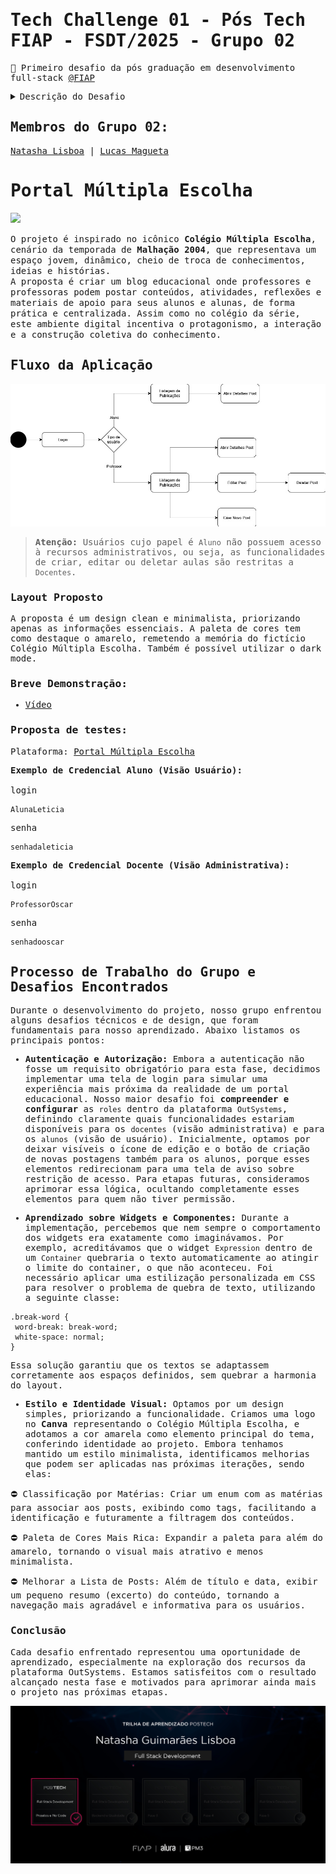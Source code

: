 <samp>

# Tech Challenge 01 - Pós Tech FIAP - FSDT/2025 - Grupo 02
<p>💾 Primeiro desafio da pós graduação em desenvolvimento full-stack <a href="https://postech.fiap.com.br/curso/full-stack-development">@FIAP</a></p> 
<details>
  <summary><samp>Descrição do Desafio</samp></summary>
  <br>
Tech Challenge é o projeto da fase que englobará os conhecimentos
obtidos em todas as disciplinas da fase.

## O problema
Hoje, professores e professoras da rede pública de educação muitas
vezes não têm ferramentas para postarem suas aulas e transmitirem
conhecimento para os alunos e alunas de forma prática, centralizada e
tecnológica.
Para solucionar esse problema, vamos utilizar os conhecimentos
adquiridos nessa fase para auxiliar a nossa comunidade com a criação de uma
aplicação de blogging dinâmico utilizando a plataforma OutSystems. A aplicação
deve permitir que alunos e alunas visualizem uma lista de posts, leiam postagens
específicas e ofereça uma visão administrativa para os(as) docentes, permitindo
a criação, edição, listagem e exclusão de postagens.
 
## Requisitos funcionais:
1. Visualização de posts: Os alunos e alunas devem ser capazes de visualizar uma lista de posts na
página principal.
2. Leitura de posts: Os alunos e alunas devem poder ler um post específico ao clicar sobre o
título ou conteúdo.
3. Gerenciamento de postagens (Visão administrativa):
 - Os professores e professoras devem poder criar postagens.
 - Edição de postagens existentes.
 - Listagem de todas as postagens criadas.
 - Exclusão de postagens.
   
## Requisitos técnicos:
1. Plataforma OutSystems: Utilização da plataforma OutSystems para o desenvolvimento da aplicação.
2. Documentação: Documentação mínima descrevendo o fluxo, fluxograma da aplicação e
como realizar operações básicas. Dica: utilize plataformas como draw.io,
lucidchart ou MIRO para desenho do fluxograma.
3. Protótipo de layout: Nessa primeira fase não é necessário se preocupar com um layout moderno,
avançado e com os padrões de UI/UX (Pode ser um layout simples).
3. Autenticação: Nessa primeira fase não é necessário autenticação.
 
## Entrega
1. Código-Fonte: Projeto OutSystems contendo os elementos necessários para o
funcionamento da aplicação.
2. Apresentação gravada: Uma apresentação gravada demonstrando o funcionamento da plataforma,
exibindo o processo de criação, edição e exclusão de postagens e demonstrando
as telas de visualização de uma postagem e de listagem de postagens para o
usuário do blog. O vídeo deve ter de 5min a 10min.
3. Documentação: Documentação simples descrevendo o fluxo da aplicação e como realizar
operações básicas, como foi o processo de trabalho do grupo e quais foram as
dificuldades encontradas.
</details>

## Membros do Grupo 02:
<a href="https://github.com/natashalisboa">Natasha Lisboa</a> | 
<a href="https://github.com/lmagueta">Lucas Magueta</a>
</samp>

# Portal Múltipla Escolha
 <p><img src="/assets/logo.png"></p>
O projeto é inspirado no icônico <strong>Colégio Múltipla Escolha</strong>, cenário da temporada de <strong>Malhação 2004</strong>, que representava um espaço jovem, dinâmico, cheio de troca de conhecimentos, ideias e histórias.<br>
A proposta é criar um blog educacional onde professores e professoras podem postar conteúdos, atividades, reflexões e materiais de apoio para seus alunos e alunas, de forma prática e centralizada. Assim como no colégio da série, este ambiente digital incentiva o protagonismo, a interação e a construção coletiva do conhecimento.

## Fluxo da Aplicação 
 <p><img src="/assets/fluxograma.png"></p>

> **Atenção:** Usuários cujo papel é `Aluno` não possuem acesso à recursos administrativos, ou seja, as funcionalidades de criar, editar ou deletar aulas são restritas a `Docentes`.

### Layout Proposto
A proposta é um design clean e minimalista, priorizando apenas as informações essenciais. A paleta de cores tem como destaque o amarelo, remetendo a memória do fictício Colégio Múltipla Escolha. Também é possível utilizar o dark mode.

### Breve Demonstração:
- [Vídeo](https://www.youtube.com/watch?v=GG_Lx9D9NbI)

### Proposta de testes:
Plataforma: [Portal Múltipla Escolha](https://personal-s3qu3hta.outsystemscloud.com/ME/Login)

<strong>Exemplo de Credencial Aluno (Visão Usuário):</strong><br>
<br>login
   ```
   AlunaLeticia
   ```
senha
   ```
   senhadaleticia
   ```

<strong>Exemplo de Credencial Docente (Visão Administrativa):</strong><br>
<br>login
   ```
   ProfessorOscar
   ```
senha
   ```
   senhadooscar
   ```

## Processo de Trabalho do Grupo e Desafios Encontrados
Durante o desenvolvimento do projeto, nosso grupo enfrentou alguns desafios técnicos e de design, que foram fundamentais para nosso aprendizado. Abaixo listamos os principais pontos:

- **Autenticação e Autorização:** Embora a autenticação não fosse um requisito obrigatório para esta fase, decidimos implementar uma tela de login para simular uma experiência mais próxima da realidade de um portal educacional. Nosso maior desafio foi **compreender e configurar** as `roles` dentro da plataforma `OutSystems`, definindo claramente quais funcionalidades estariam disponíveis para os `docentes` (visão administrativa) e para os `alunos` (visão de usuário). Inicialmente, optamos por deixar visíveis o ícone de edição e o botão de criação de novas postagens também para os alunos, porque esses elementos redirecionam para uma tela de aviso sobre restrição de acesso. Para etapas futuras, consideramos aprimorar essa lógica, ocultando completamente esses elementos para quem não tiver permissão.

- **Aprendizado sobre Widgets e Componentes:** Durante a implementação, percebemos que nem sempre o comportamento dos widgets era exatamente como imaginávamos. Por exemplo, acreditávamos que o widget `Expression` dentro de um `Container` quebraria o texto automaticamente ao atingir o limite do container, o que não aconteceu. Foi necessário aplicar uma estilização personalizada em CSS para resolver o problema de quebra de texto, utilizando a seguinte classe:
 ```
 .break-word {
  word-break: break-word;
  white-space: normal;
}
   ```
Essa solução garantiu que os textos se adaptassem corretamente aos espaços definidos, sem quebrar a harmonia do layout.

- **Estilo e Identidade Visual:** Optamos por um design simples, priorizando a funcionalidade. Criamos uma logo no **Canva** representando o Colégio Múltipla Escolha, e adotamos a cor amarela como elemento principal do tema, conferindo identidade ao projeto. Embora tenhamos mantido um estilo minimalista, identificamos melhorias que podem ser aplicadas nas próximas iterações, sendo elas:
<p>⛔ Classificação por Matérias: Criar um enum com as matérias para associar aos posts, exibindo como tags, facilitando a identificação e futuramente a filtragem dos conteúdos.</p>
<p>⛔ Paleta de Cores Mais Rica: Expandir a paleta para além do amarelo, tornando o visual mais atrativo e menos minimalista.</p>
<p>⛔ Melhorar a Lista de Posts: Além de título e data, exibir um pequeno resumo (excerto) do conteúdo, tornando a navegação mais agradável e informativa para os usuários.</p>

### Conclusão
Cada desafio enfrentado representou uma oportunidade de aprendizado, especialmente na exploração dos recursos da plataforma OutSystems. Estamos satisfeitos com o resultado alcançado nesta fase e motivados para aprimorar ainda mais o projeto nas próximas etapas.
<p><img src="/assets/gerar_certificado_fase.png"></p>
